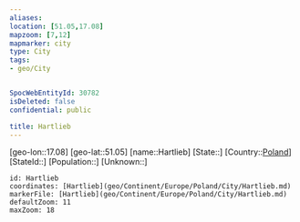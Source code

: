 ```yaml
---
aliases: 
location: [51.05,17.08]
mapzoom: [7,12] 
mapmarker: city 
type: City
tags:
- geo/City


SpocWebEntityId: 30782
isDeleted: false
confidential: public

title: Hartlieb
---
```

[geo-lon::17.08]
[geo-lat::51.05]
[name::Hartlieb]
[State::]
[Country::[Poland](geo/Continent/Europe/Poland.md)]
[StateId::]
[Population::]
[Unknown::]


```leaflet
id: Hartlieb
coordinates: [Hartlieb](geo/Continent/Europe/Poland/City/Hartlieb.md)
markerFile: [Hartlieb](geo/Continent/Europe/Poland/City/Hartlieb.md)
defaultZoom: 11 
maxZoom: 18
```


